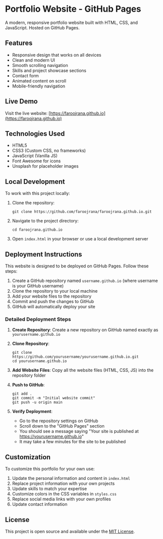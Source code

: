 # Portfolio Website - GitHub Pages

A modern, responsive portfolio website built with HTML, CSS, and JavaScript. Hosted on GitHub Pages.

## Features

- Responsive design that works on all devices
- Clean and modern UI
- Smooth scrolling navigation
- Skills and project showcase sections
- Contact form
- Animated content on scroll
- Mobile-friendly navigation

## Live Demo

Visit the live website: [https://faroojrana.github.io](https://faroojrana.github.io)

## Technologies Used

- HTML5
- CSS3 (Custom CSS, no frameworks)
- JavaScript (Vanilla JS)
- Font Awesome for icons
- Unsplash for placeholder images

## Local Development

To work with this project locally:

1. Clone the repository:

   ```
   git clone https://github.com/faroojrana/faroojrana.github.io.git
   ```

2. Navigate to the project directory:

   ```
   cd faroojrana.github.io
   ```

3. Open `index.html` in your browser or use a local development server

## Deployment Instructions

This website is designed to be deployed on GitHub Pages. Follow these steps:

1. Create a GitHub repository named `username.github.io` (where username is your GitHub username)
2. Clone the repository to your local machine
3. Add your website files to the repository
4. Commit and push the changes to GitHub
5. GitHub will automatically deploy your site

### Detailed Deployment Steps

1. **Create Repository**:
   Create a new repository on GitHub named exactly as `yourusername.github.io`

2. **Clone Repository**:

   ```
   git clone https://github.com/yourusername/yourusername.github.io.git
   cd yourusername.github.io
   ```

3. **Add Website Files**:
   Copy all the website files (HTML, CSS, JS) into the repository folder

4. **Push to GitHub**:

   ```
   git add .
   git commit -m "Initial website commit"
   git push -u origin main
   ```

5. **Verify Deployment**:
   - Go to the repository settings on GitHub
   - Scroll down to the "GitHub Pages" section
   - You should see a message saying "Your site is published at https://yourusername.github.io"
   - It may take a few minutes for the site to be published

## Customization

To customize this portfolio for your own use:

1. Update the personal information and content in `index.html`
2. Replace project information with your own projects
3. Update skills to match your expertise
4. Customize colors in the CSS variables in `styles.css`
5. Replace social media links with your own profiles
6. Update contact information

## License

This project is open source and available under the [MIT License](LICENSE).
